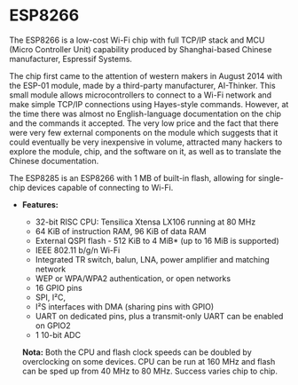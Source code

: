 # ESP8266
The ESP8266 is a low-cost Wi-Fi chip with full TCP/IP stack and MCU (Micro Controller Unit) capability produced by Shanghai-based Chinese manufacturer, Espressif Systems.

The chip first came to the attention of western makers in August 2014 with the ESP-01 module, made by a third-party manufacturer, AI-Thinker. This small module allows microcontrollers to connect to a Wi-Fi network and make simple TCP/IP connections using Hayes-style commands. However, at the time there was almost no English-language documentation on the chip and the commands it accepted. The very low price and the fact that there were very few external components on the module which suggests that it could eventually be very inexpensive in volume, attracted many hackers to explore the module, chip, and the software on it, as well as to translate the Chinese documentation.

The ESP8285 is an ESP8266 with 1 MB of built-in flash, allowing for single-chip devices capable of connecting to Wi-Fi.

* **Features:**
  * 32-bit RISC CPU: Tensilica Xtensa LX106 running at 80 MHz
  * 64 KiB of instruction RAM, 96 KiB of data RAM
  * External QSPI flash - 512 KiB to 4 MiB* (up to 16 MiB is supported)
  * IEEE 802.11 b/g/n Wi-Fi
  * Integrated TR switch, balun, LNA, power amplifier and matching network
  * WEP or WPA/WPA2 authentication, or open networks
  * 16 GPIO pins
  * SPI, I²C,
  * I²S interfaces with DMA (sharing pins with GPIO)
  * UART on dedicated pins, plus a transmit-only UART can be enabled on GPIO2
  * 1 10-bit ADC

  **Nota:** Both the CPU and flash clock speeds can be doubled by overclocking on some devices. CPU can be run at 160 MHz and flash can be sped up from 40 MHz to 80 MHz. Success varies chip to chip.